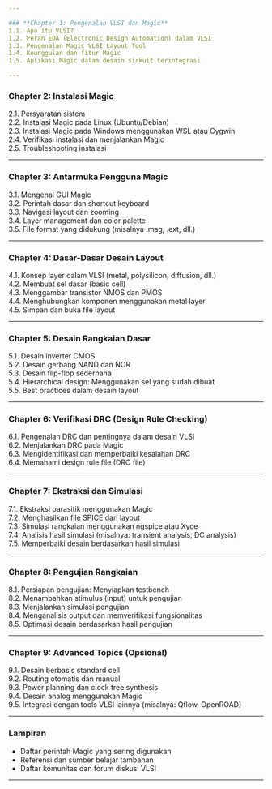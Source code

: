 ```yaml
---

### **Chapter 1: Pengenalan VLSI dan Magic**
1.1. Apa itu VLSI?  
1.2. Peran EDA (Electronic Design Automation) dalam VLSI  
1.3. Pengenalan Magic VLSI Layout Tool  
1.4. Keunggulan dan fitur Magic  
1.5. Aplikasi Magic dalam desain sirkuit terintegrasi  

---
```


### **Chapter 2: Instalasi Magic**
2.1. Persyaratan sistem  
2.2. Instalasi Magic pada Linux (Ubuntu/Debian)  
2.3. Instalasi Magic pada Windows menggunakan WSL atau Cygwin  
2.4. Verifikasi instalasi dan menjalankan Magic  
2.5. Troubleshooting instalasi  

---

### **Chapter 3: Antarmuka Pengguna Magic**
3.1. Mengenal GUI Magic  
3.2. Perintah dasar dan shortcut keyboard  
3.3. Navigasi layout dan zooming  
3.4. Layer management dan color palette  
3.5. File format yang didukung (misalnya .mag, .ext, dll.)  

---

### **Chapter 4: Dasar-Dasar Desain Layout**
4.1. Konsep layer dalam VLSI (metal, polysilicon, diffusion, dll.)  
4.2. Membuat sel dasar (basic cell)  
4.3. Menggambar transistor NMOS dan PMOS  
4.4. Menghubungkan komponen menggunakan metal layer  
4.5. Simpan dan buka file layout  

---

### **Chapter 5: Desain Rangkaian Dasar**
5.1. Desain inverter CMOS  
5.2. Desain gerbang NAND dan NOR  
5.3. Desain flip-flop sederhana  
5.4. Hierarchical design: Menggunakan sel yang sudah dibuat  
5.5. Best practices dalam desain layout  

---

### **Chapter 6: Verifikasi DRC (Design Rule Checking)**
6.1. Pengenalan DRC dan pentingnya dalam desain VLSI  
6.2. Menjalankan DRC pada Magic  
6.3. Mengidentifikasi dan memperbaiki kesalahan DRC  
6.4. Memahami design rule file (DRC file)  

---

### **Chapter 7: Ekstraksi dan Simulasi**
7.1. Ekstraksi parasitik menggunakan Magic  
7.2. Menghasilkan file SPICE dari layout  
7.3. Simulasi rangkaian menggunakan ngspice atau Xyce  
7.4. Analisis hasil simulasi (misalnya: transient analysis, DC analysis)  
7.5. Memperbaiki desain berdasarkan hasil simulasi  

---

### **Chapter 8: Pengujian Rangkaian**
8.1. Persiapan pengujian: Menyiapkan testbench  
8.2. Menambahkan stimulus (input) untuk pengujian  
8.3. Menjalankan simulasi pengujian  
8.4. Menganalisis output dan memverifikasi fungsionalitas  
8.5. Optimasi desain berdasarkan hasil pengujian  

---

### **Chapter 9: Advanced Topics (Opsional)**
9.1. Desain berbasis standard cell  
9.2. Routing otomatis dan manual  
9.3. Power planning dan clock tree synthesis  
9.4. Desain analog menggunakan Magic  
9.5. Integrasi dengan tools VLSI lainnya (misalnya: Qflow, OpenROAD)  

---

### **Lampiran**
- Daftar perintah Magic yang sering digunakan  
- Referensi dan sumber belajar tambahan  
- Daftar komunitas dan forum diskusi VLSI  

---
